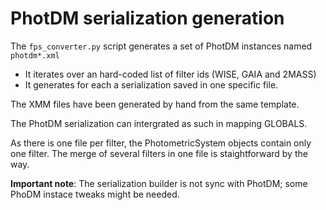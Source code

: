# PhotDM serialization generation

The `fps_converter.py` script generates a set of PhotDM instances named `photdm*.xml`
- It iterates over an hard-coded list of filter ids (WISE, GAIA and 2MASS)
- It generates for each a serialization saved in one specific file.

The XMM files have been generated by hand from the same template.

The PhotDM serialization can intergrated as such in mapping GLOBALS.

As there is one file per filter, the PhotometricSystem objects contain only one filter. 
The merge of several filters in one file is staightforward by the way.

**Important note**: The serialization builder is not sync with PhotDM; some PhoDM instace tweaks might be needed. 
